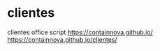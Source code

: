 # clientes
clientes office script
https://containnova.github.io/
https://containnova.github.io/clientes/
